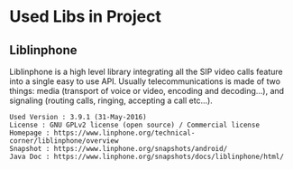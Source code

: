 # Used Libs in Project

## Liblinphone

Liblinphone is a high level library integrating all the SIP video calls feature into a single easy to use API. Usually telecommunications is made of two things: media (transport of voice or video, encoding and decoding...), and signaling (routing calls, ringing, accepting a call etc...).

```
Used Version : 3.9.1 (31-May-2016)
License : GNU GPLv2 license (open source) / Commercial license
Homepage : https://www.linphone.org/technical-corner/liblinphone/overview
Snapshot : https://www.linphone.org/snapshots/android/
Java Doc : https://www.linphone.org/snapshots/docs/liblinphone/html/
```

